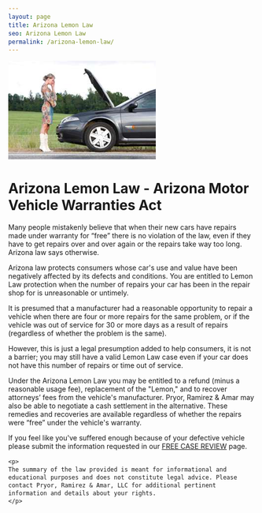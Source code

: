 ```yaml
---
layout: page
title: Arizona Lemon Law
seo: Arizona Lemon Law
permalink: /arizona-lemon-law/
---
```


<img src="/images/broke3.jpg" class="right">

# Arizona Lemon Law - Arizona Motor Vehicle Warranties Act

Many people mistakenly believe that when their new cars have repairs made under warranty for “free” there is no violation of the law, even if they have to get repairs over and over again or the repairs take way too long. Arizona law says otherwise. 

Arizona law protects consumers whose car's use and value have been negatively affected by its defects and conditions. You are entitled to Lemon Law protection when the number of repairs your car has been in the repair shop for is unreasonable or untimely.  

It is presumed that a manufacturer had a reasonable opportunity to repair a vehicle when there are four or more repairs for the same problem, or if the vehicle was out of service for 30 or more days as a result of repairs (regardless of whether the problem is the same). 

However, this is just a legal presumption added to help consumers, it is not a barrier; you may still have a valid Lemon Law case even if your car does not have this number of repairs or time out of service. 

Under the Arizona Lemon Law you may be entitled to a refund (minus a reasonable usage fee), replacement of the "Lemon," and to recover attorneys’ fees from the vehicle's manufacturer. Pryor, Ramirez & Amar may also be able to negotiate a cash settlement in the alternative. These remedies and recoveries are available regardless of whether the repairs were “free” under the vehicle's warranty.

If you feel like you've suffered enough because of your defective vehicle please submit the information requested in our [FREE CASE REVIEW](/lemon-law-free-case-review.html) page.

<div class="disclaimer">
    
    <p>
    The summary of the law provided is meant for informational and educational purposes and does not constitute legal advice. Please contact Pryor, Ramirez & Amar, LLC for additional pertinent information and details about your rights.
    </p>

</div>
